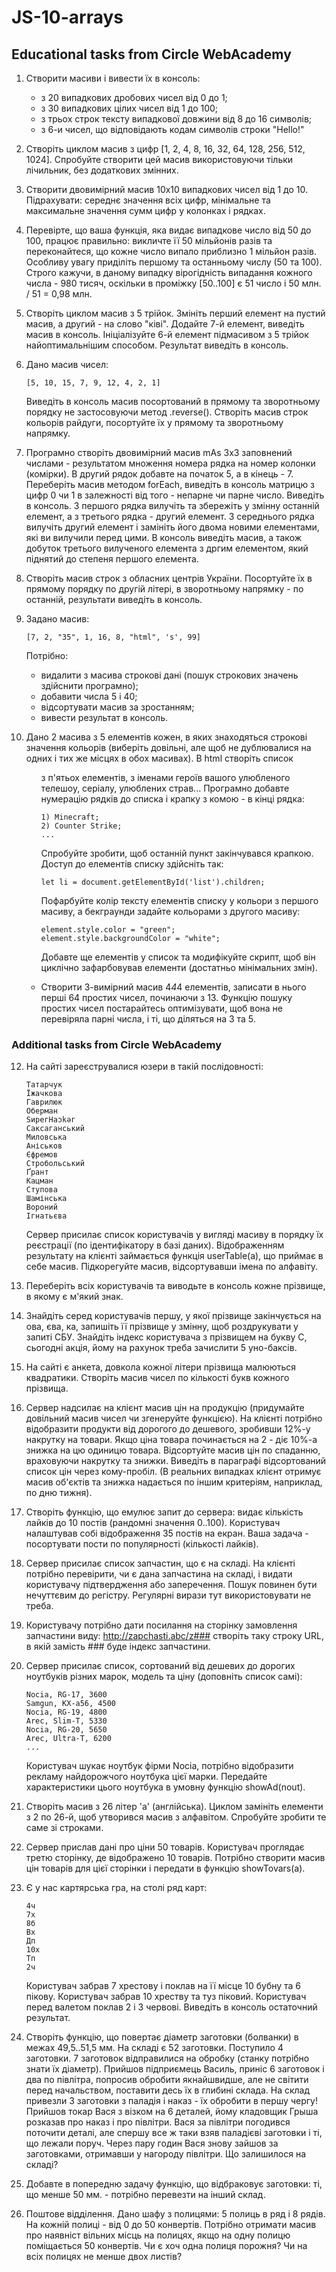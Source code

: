 # JS-10-arrays

## Educational tasks from Circle WebAcademy

1. Створити масиви і вивести їх в консоль:
	- з 20 випадкових дробових чисел від 0 до 1;
	- з 30 випадкових цілих чисел від 1 до 100;
	- з трьох строк тексту випадкової довжини від 8 до 16 символів;
	- з 6-и чисел, що відповідають кодам символів строки "Hello!"

2. Створіть циклом масив з цифр [1, 2, 4, 8, 16, 32, 64, 128, 256, 512, 1024]. Спробуйте створити цей масив використовуючи тільки лічильник, без додаткових змінних.

3. Створити двовимірний масив 10х10 випадкових чисел від 1 до 10. Підрахувати: середнє значення всіх цифр, мінімальне та максимальне значення сумм цифр у колонках і рядках.

4. Перевірте, що ваша функція, яка видає випадкове число від 50 до 100, працює правильно: викличте її 50 мільйонів разів та переконайтеся, що кожне число випало приблизно 1 мільйон разів. Особливу увагу приділіть першому та останньому числу (50 та 100). Строго кажучи, в даному випадку вірогідність випадання кожного числа - 980 тисяч, оскільки в проміжку [50..100] є 51 число і 50 млн. / 51 = 0,98 млн.

5. Створіть циклом масив з 5 трійок. Змініть перший елемент на пустий масив, а другий - на слово "ківі". Додайте 7-й елемент, виведіть масив в консоль. Ініціалізуйте 6-й елемент підмасивом з 5 трійок найоптимальнішим способом. Результат виведіть в консоль.

6. Дано масив чисел:

	```
	[5, 10, 15, 7, 9, 12, 4, 2, 1]
	```

	Виведіть в консоль масив посортований в прямому та зворотньому порядку не застосовуючи метод .reverse(). Створіть масив строк кольорів райдуги, посортуйте їх у прямому та зворотньому напрямку.

7. Програмно створіть двовимірний масив mAs 3x3 заповнений числами - результатом множення номера рядка на номер колонки (комірки). В другий рядок добавте на початок 5, а в кінець - 7. Переберіть масив методом forEach, виведіть в консоль матрицю з цифр 0 чи 1 в залежності від того - непарне чи парне число. Виведіть в консоль. З першого рядка вилучіть та збережіть у змінну останній елемент, а з третього рядка - другий елемент. З середнього рядка вилучіть другий елемент і замініть його двома новими елементами, які ви вилучили перед цими. В консоль виведіть масив, а також добуток третього вилученого елемента з дргим елементом, який піднятий до степеня першого елемента.

8. Створіть масив строк з обласних центрів України. Посортуйте їх в прямому порядку по другій літері, в зворотньому напрямку - по останній, результати виведіть в консоль.

9. Задано масив:

	```
	[7, 2, "35", 1, 16, 8, "html", 's', 99]
	```

	Потрібно:
	- видалити з масива строкові дані (пошук строкових значень здійснити програмно);
	- добавити числа 5 і 40;
	- відсортувати масив за зростанням;
	- вивести результат в консоль.

10. Дано 2 масива з 5 елементів кожен, в яких знаходяться строкові значення кольорів (виберіть довільні, але щоб не дублювалися на одних і тих же місцях в обох масивах). В html створіть список <ul id="list"> з п'ятьох елементів, з іменами героїв вашого улюбленого телешоу, серіалу, улюблених страв... Програмно добавте нумерацію рядків до списка і крапку з комою - в кінці рядка:

	```
	1) Minecraft;
	2) Counter Strike;
	...
	```

	Спробуйте зробити, щоб останній пункт закінчувався крапкою. Доступ до елементів списку здійсніть так:

	```
	let li = document.getElementById('list').children;
	```

	Пофарбуйте колір тексту елементів списку у кольори з першого масиву, а бекграунди задайте кольорами з другого масиву:

	```
	element.style.color = "green";
	element.style.backgroundColor = "white";
	```

	Добавте ще елементів у список та модифікуйте скрипт, щоб він циклічно зафарбовував елементи (достатньо мінімальних змін).

11. Створити 3-вимірний масив 4*4*4 елементів, записати в нього перші 64 простих чисел, починаючи з 13. Функцію пошуку простих чисел постарайтесь оптимізувати, щоб вона не перевіряла парні числа, і ті, що діляться на 3 та 5.

### Additional tasks from Circle WebAcademy
	
12. На сайті зареєструвалися юзери в такій послідовності:

	```
	Татарчук
	Їжачкова
	Гаврилюк
	Оберман
	SирeгНаɔkǝг
	Саксаганський
	Миловська
	Аніськов
	Єфремов
	Стробольський
	Ґрант
	Кацман
	Ступова
	Шамінська
	Вороний
	Ігнатьєва
	```

	Сервер присилає список користувачів у вигляді масиву в порядку їх реєстрації (по ідентифікатору в базі даних). Відображенням результату на клієнті займається функція userTable(a), що приймає в себе масив. Підкорегуйте масив, відсортувавши імена по алфавіту.

13. Переберіть всіх користувачів та виводьте в консоль кожне прізвище, в якому є м'який знак.

14. Знайдіть серед користувачів першу, у якої прізвище закінчується на ова, єва, ка, запишіть її прізвище у змінну, щоб роздрукувати у запиті СБУ. Знайдіть індекс користувача з прізвищем на букву С, сьогодні акція, йому на рахунок треба зачислити 5 уно-баксів.

15. На сайті є анкета, довкола кожної літери прізвища малюються квадратики. Створіть масив чисел по кількості букв кожного прізвища.

16. Сервер надсилає на клієнт масив цін на продукцію (придумайте довільний масив чисел чи згенеруйте функцією). На клієнті потрібно відобразити продукти від дорогого до дешевого, зробивши 12%-у накрутку на товари. Якщо ціна товара починається на 2 - діє 10%-а знижка на цю одиницю товара. Відсортуйте масив цін по спаданню, враховуючи накрутку та знижки. Виведіть в параграфі відсортований список цін через кому-пробіл.
(В реальних випадках клієнт отримує масив об'єктів та знижка надається по іншим критеріям, наприклад, по дню тижня).

17. Створіть функцію, що емулює запит до сервера: видає кількість лайків до 10 постів (рандомні значення 0..100). Користувач налаштував собі відображення 35 постів на екран.
Ваша задача - посортувати пости по популярності (кількості лайків).

18. Сервер присилає список запчастин, що є на складі. На клієнті потрібно перевірити, чи є дана запчастина на складі, і видати користувачу підтвердження або заперечення.
Пошук повинен бути нечуттєвим до регістру. Регулярні вирази тут використовувати не треба.

19. Користувачу потрібно дати посилання на сторінку замовлення запчастини виду:
	http://zapchasti.abc/z###
	створіть таку строку URL, в якій замість ### буде індекс запчастини.

20. Сервер присилає список, сортований від дешевих до дорогих ноутбуків різних марок, модель та ціну (доповніть список самі):

	```
	Nocia, RG-17, 3600
	Samgun, KX-a56, 4500
	Nocia, RG-19, 4800
	Arec, Slim-T, 5330
	Nocia, RG-20, 5650
	Arec, Ultra-T, 6200
	...
	```

	Користувач шукає ноутбук фірми Nocia, потрібно відобразити рекламу найдорожчого ноутбука цієї марки. Передайте характеристики цього ноутбука в умовну функцію showAd(nout).

21. Створіть масив з 26 літер 'a' (англійська). Циклом замініть елементи з 2 по 26-й, щоб утворився масив з алфавітом. Спробуйте зробити те саме зі строками.

22. Сервер прислав дані про ціни 50 товарів. Користувач проглядає третю сторінку, де відображено 10 товарів. Потрібно створити масив цін товарів для цієї сторінки і передати в функцію showTovars(a).

23. Є у нас картярська гра, на столі ряд карт:

	```
	4ч
	7х
	8б
	Вх
	Дп
	10х
	Тп
	2ч
	```

	Користувач забрав 7 хрестову і поклав на її місце 10 бубну та 6 пікову. Користувач забрав 10 хреству та туз піковий. Користувач перед валетом поклав 2 і 3 червові. Виведіть в консоль остаточний результат.

24. Створіть функцію, що повертає діаметр заготовки (болванки) в межах 49,5..51,5 мм.
На складі є 52 заготовки. Поступило 4 заготовки. 7 заготовок відправилися на обробку (станку потрібно знати їх діаметр). Прийшов підприємець Василь, приніс 6 заготовок і два по півлітра, попросив обробити якнайшвидше, але не світити перед начальством, поставити десь їх в глибині склада. На склад привезли 3 заготовки з паладія і наказ - їх обробити в першу чергу! Прийшов токар Вася з візком на 6 деталей, йому кладовщик Грыша розказав про наказ і про півлітри. Вася за півлітри погодився поточити деталі, але спершу все ж таки взяв паладієві заготовки і ті, що лежали поруч. Через пару годин Вася знову зайшов за заготовками, отримавши у нагороду півлітри. Що залишилося на складі?

25. Добавте в попередню задачу функцію, що відбраковує заготовки: ті, що менше 50 мм. - потрібно перевезти на інший склад.

26. Поштове відділення. Дано шафу з полицями: 5 полиць в ряд і 8 рядів. На кожній полиці - від 0 до 50 конвертів. Потрібно отримати масив про наявніст вільних місць на полицях, якщо на одну полицю поміщається 50 конвертів. Чи є хоч одна полиця порожня?
Чи на всіх полицях не менше двох листів?